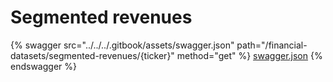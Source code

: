 # Segmented revenues

{% swagger src="../../../.gitbook/assets/swagger.json" path="/financial-datasets/segmented-revenues/{ticker}" method="get" %}
[swagger.json](../../../.gitbook/assets/swagger.json)
{% endswagger %}
